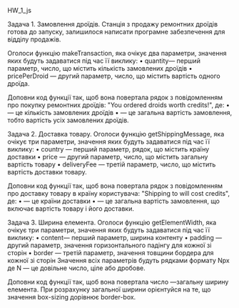 HW_1_js

Задача 1. Замовлення дроїдів. Станція з продажу ремонтних дроїдів готова до
запуску, залишилося написати програмне забезпечення для відділу продажів.

Оголоси функцію makeTransaction, яка очікує два параметри, значення яких будуть
задаватися під час її виклику: • quantity— перший параметр, число, що містить
кількість замовлених дроїдів • pricePerDroid — другий параметр, число, що
містить вартість одного дроїда.

Доповни код функції так, щоб вона повертала рядок з повідомленням про покупку
ремонтних дроїдів: "You ordered <quantity> droids worth <totalPrice> credits!",
де: • <quantity> — це кількість замовлених дроїдів • <totalPrice> — це загальна
вартість замовлення, тобто вартість усіх замовлених дроїдів.

Задача 2. Доставка товару. Оголоси функцію getShippingMessage, яка очікує три
параметри, значення яких будуть задаватися під час її виклику: • country —
перший параметр, рядок, що містить країну доставки • price — другий параметр,
число, що містить загальну вартість товару • deliveryFee — третій параметр,
число, що містить вартість доставки товару.

Доповни код функції так, щоб вона повертала рядок з повідомленням про доставку
товару в країну користувача: "Shipping to <country> will cost <totalPrice>
credits", де: • <country> — це країни доставки • <totalPrice> — це загальна
вартість замовлення, що включає вартість товару і його доставки.

Задача 3. Ширина елемента. Оголоси функцію getElementWidth, яка очікує три
параметри, значення яких будуть задаватися під час її виклику: • content— перший
параметр, ширина контенту • padding — другий параметр, значення горизонтального
падінгу для кожної зі сторін • border — третій параметр, значення товщини
бордера для кожної зі сторін Значення всіх параметрів будуть рядками формату Npx
де N — це довільне число, ціле або дробове.

Доповни код функції так, щоб вона повертала число —загальну ширину елемента. При
розрахунку загальної ширини орієнтуйся на те, що значення box-sizing дорівнює
border-box.
